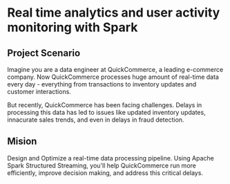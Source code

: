 # Real time analytics and user activity monitoring with Spark

## Project Scenario

Imagine you are a data engineer at QuickCommerce, a leading e-commerce company. Now QuickCommerce processes huge amount of real-time data every day - everything from transactions to inventory updates and customer interactions.

But recently, QuickCommerce has been facing challenges. Delays in processing this data has led to issues like updated inventory updates, innacurate sales trends, and even in delays in fraud detection.

## Mision

Design and  Optimize a real-time data processing pipeline. Using Apache Spark Structured Streaming, you'll help QuickCommerce run more efficiently, improve decision making, and address this critical delays. 
